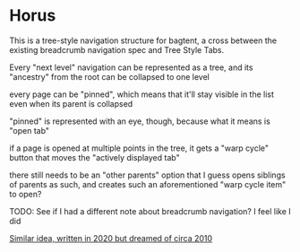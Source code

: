 # Horus

This is a tree-style navigation structure for bagtent, a cross between the existing breadcrumb navigation spec and Tree Style Tabs.

Every "next level" navigation can be represented as a tree, and its "ancestry" from the root can be collapsed to one level

every page can be "pinned", which means that it'll stay visible in the list even when its parent is collapsed

"pinned" is represented with an eye, though, because what it means is "open tab"

if a page is opened at multiple points in the tree, it gets a "warp cycle" button that moves the "actively displayed tab"

there still needs to be an "other parents" option that I guess opens siblings of parents as such, and creates such an aforementioned "warp cycle item" to open?

TODO: See if I had a different note about breadcrumb navigation? I feel like I did

[Similar idea, written in 2020 but dreamed of circa 2010](5cd79fae-dd34-4959-99e0-931d32933a76.md)
